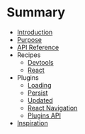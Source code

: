 # Summary

* [Introduction](README.md)
* [Purpose](./docs/purpose.md)
* [API Reference](./docs/api.md)
* Recipes
  * [Devtools](./docs/recipes/devtools.md)
  * [React](./docs/recipes/react.md)
* Plugins
  * [Loading](./plugins/loading/README.md)
  * [Persist](./plugins/persist/README.md)
  * [Updated](./plugin/updated/README.md)
  * [React Navigation](./plugins/react-navigation/README.md)
  * [Plugins API](./docs/pluginsApi.md)
* [Inspiration](./docs/inspiration.md)